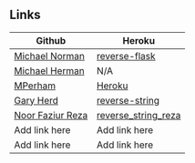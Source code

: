 ## Links

| Github                                                       | Heroku                                                |
|--------------------------------------------------------------|-------------------------------------------------------|
| [Michael Norman](https://github.com/mlnorman/python-devtest) | [reverse-flask](http://reverse-flask.herokuapp.com/)  |
| [Michael Herman](https://github.com/mjhea0/python-devtest/tree/master/part2/reverse_flask_herman)     | N/A     |
| [MPerham](https://github.com/mperham2/python-devtest/tree/master/part2/reverse_flask_perham)     | [Heroku](https://shrouded-thicket-5935.herokuapp.com/)   |
| [Gary Herd](https://github.com/garyherd/python-devtest)     | [reverse-string](https://grh-reverse-string.herokuapp.com/)    |
| [Noor Faziur Reza](https://github.com/ni8mr/python-devtest)    | [reverse_string_reza](http://ni8mr2.herokuapp.com/)     |
| Add link here     | Add link here     |
| Add link here     | Add link here     |
